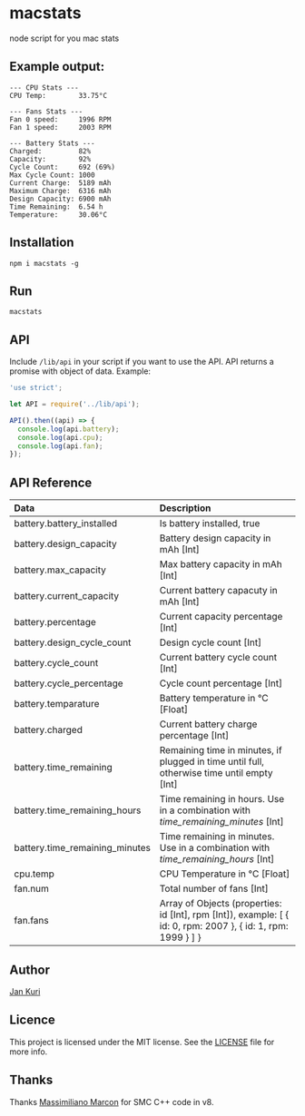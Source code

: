# macstats
node script for you mac stats

## Example output:

```shell
--- CPU Stats ---
CPU Temp:        33.75°C

--- Fans Stats ---
Fan 0 speed:     1996 RPM
Fan 1 speed:     2003 RPM

--- Battery Stats ---
Charged:         82%
Capacity:        92%
Cycle Count:     692 (69%)
Max Cycle Count: 1000
Current Charge:  5189 mAh
Maximum Charge:  6316 mAh
Design Capacity: 6900 mAh
Time Remaining:  6.54 h
Temperature:     30.06°C
```

## Installation

```shell
npm i macstats -g
```

## Run

```shell
macstats
```

## API

Include `/lib/api` in your script if you want to use the API. API returns a promise with object of data.
Example:

````JavaScript
'use strict';

let API = require('../lib/api');

API().then((api) => {
  console.log(api.battery);
  console.log(api.cpu);
  console.log(api.fan);
});
````

## API Reference

Data                              | Description
:---------------------------------|:-------------------------------------------------------------------------------------------------------------
battery.battery_installed         | Is battery installed, true|false [Boolean]
battery.design_capacity           | Battery design capacity in mAh [Int]
battery.max_capacity              | Max battery capacity in mAh [Int]
battery.current_capacity          | Current battery capacuty in mAh [Int]
battery.percentage                | Current capacity percentage [Int]
battery.design_cycle_count        | Design cycle count [Int]
battery.cycle_count               | Current battery cycle count [Int]
battery.cycle_percentage          | Cycle count percentage [Int]
battery.temparature               | Battery temperature in °C [Float]
battery.charged                   | Current battery charge percentage [Int]
battery.time_remaining            | Remaining time in minutes, if plugged in time until full, otherwise time until empty [Int]
battery.time_remaining_hours      | Time remaining in hours. Use in a combination with *time_remaining_minutes* [Int]
battery.time_remaining_minutes    | Time remaining in minutes. Use in a combination with *time_remaining_hours* [Int]
cpu.temp                          | CPU Temperature in °C [Float]
fan.num                           | Total number of fans [Int]
fan.fans                          | Array of Objects (properties: id [Int], rpm [Int]), example: [ { id: 0, rpm: 2007 }, { id: 1, rpm: 1999 } ] }

## Author

[Jan Kuri](http://www.jankuri.com)

## Licence

This project is licensed under the MIT license. See the [LICENSE](LICENSE) file for more info.

## Thanks

Thanks [Massimiliano Marcon](https://github.com/mmarcon) for SMC C++ code in v8.
